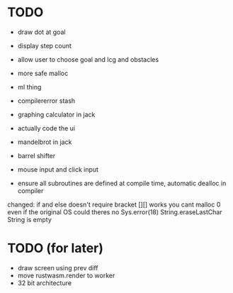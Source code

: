 # TODO

* draw dot at goal
* display step count
* allow user to choose goal and lcg and obstacles
* more safe malloc

* ml thing
* compilererror stash
* graphing calculator in jack
* actually code the ui
* mandelbrot in jack
* barrel shifter
* mouse input and click input
* ensure all subroutines are defined at compile time, automatic dealloc in compiler

changed:
if and else doesn't require bracket
[][] works
you cant malloc 0 even if the original OS could
theres no Sys.error(18) String.eraseLastChar String is empty


# TODO (for later)
* draw screen using prev diff
* move rustwasm.render to worker
* 32 bit architecture